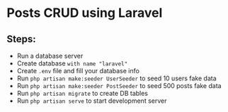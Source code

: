 # Posts CRUD using Laravel

## Steps:
- Run a database server
- Create database `with name "laravel"`
- Create `.env` file and fill your database info
- Run `php artisan make:seeder UserSeeder` to seed 10 users fake data
- Run `php artisan make:seeder PostSeeder` to seed 500 posts fake data
- Run `php artisan migrate` to create DB tables
- Run `php artisan serve` to start development server



